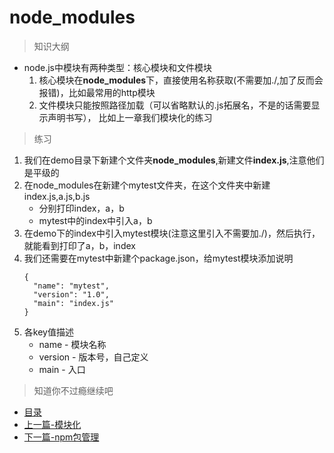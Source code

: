 # node_modules
> 知识大纲
* node.js中模块有两种类型：核心模块和文件模块
    1. 核心模块在**node_modules**下，直接使用名称获取(不需要加./,加了反而会报错)，比如最常用的http模块
    2. 文件模块只能按照路径加载（可以省略默认的.js拓展名，不是的话需要显示声明书写），
        比如上一章我们模块化的练习

> 练习
1. 我们在demo目录下新建个文件夹**node_modules**,新建文件**index.js**,注意他们是平级的        
2. 在node_modules在新建个mytest文件夹，在这个文件夹中新建index.js,a.js,b.js
    * 分别打印index，a，b
    * mytest中的index中引入a，b
3. 在demo下的index中引入mytest模块(注意这里引入不需要加./)，然后执行，就能看到打印了a，b，index 
4. 我们还需要在mytest中新建个package.json，给mytest模块添加说明  
    ```
    {
      "name": "mytest",
      "version": "1.0",
      "main": "index.js"
    }
    ``` 
5. 各key值描述
    * name - 模块名称
    * version - 版本号，自己定义
    * main - 入口

> 知道你不过瘾继续吧
* [目录](../../README.md)
* [上一篇-模块化](../day-03/模块化.md)
* [下一篇-npm包管理](../day-05/npm包管理.md)